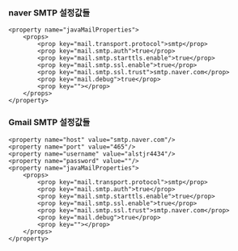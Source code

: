 ### naver SMTP 설정값들
    <property name="javaMailProperties">
        <props>
            <prop key="mail.transport.protocol">smtp</prop>
            <prop key="mail.smtp.auth">true</prop>
            <prop key="mail.smtp.starttls.enable">true</prop>
            <prop key="mail.smtp.ssl.enable">true</prop>
            <prop key="mail.smtp.ssl.trust">smtp.naver.com</prop>
            <prop key="mail.debug">true</prop>
            <prop key=""></prop>
        </props>
    </property>
    
### Gmail SMTP 설정값들
    <property name="host" value="smtp.naver.com"/>
    <property name="port" value="465"/>
    <property name="username" value="alstjr4434"/>
    <property name="password" value=""/>
    <property name="javaMailProperties">
        <props>
            <prop key="mail.transport.protocol">smtp</prop>
            <prop key="mail.smtp.auth">true</prop>
            <prop key="mail.smtp.starttls.enable">true</prop>
            <prop key="mail.smtp.ssl.enable">true</prop>
            <prop key="mail.smtp.ssl.trust">smtp.naver.com</prop>
            <prop key="mail.debug">true</prop>
            <prop key=""></prop>
        </props>
    </property>